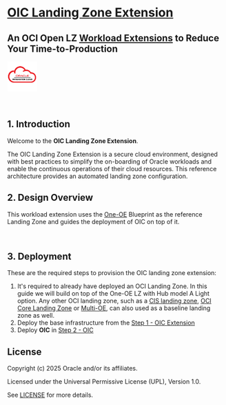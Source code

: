 
# **[OIC Landing Zone Extension](#)**
## **An OCI Open LZ [Workload Extensions](#) to Reduce Your Time-to-Production**
 <img src="../../commons/images/icon_oic.png" height="70">

&nbsp; 

## **1. Introduction**
Welcome to the **OIC Landing Zone Extension**.

The OIC Landing Zone Extension is a secure cloud environment, designed with best practices to simplify the on-boarding of Oracle  workloads and enable the continuous operations of their cloud resources. This reference architecture provides an automated landing zone configuration.
&nbsp;

## **2. Design Overview**
This workload extension uses the [One-OE](https://github.com/oci-landing-zones/terraform-oci-open-lz/tree/master/blueprints/one-oe) Blueprint as the reference Landing Zone and guides the deployment of OIC on top of it.

&nbsp;

## **3. Deployment**

These are the required steps to provision the OIC landing zone extension:

 1. It's required to already have deployed an OCI Landing Zone. In this guide we will build on top of the One-OE LZ with Hub model A Light option. Any other OCI landing zone, such as a [CIS landing zone](https://github.com/oci-landing-zones/oci-cis-landingzone-quickstart), [OCI Core Landing Zone](https://github.com/oci-landing-zones/terraform-oci-core-landingzone) or [Multi-OE](https://github.com/oci-landing-zones/oci-landing-zone-operating-entities/tree/master/blueprints/multi-oe/generic_v1/runtime), can also used as a baseline landing zone as well.
 2. Deploy the base infrastructure from the [Step 1 - OIC Extension](1_oic_extension/)
 3. Deploy **OIC** in [Step 2 - OIC](2_oic/)

## License <!-- omit from toc -->

Copyright (c) 2025 Oracle and/or its affiliates.

Licensed under the Universal Permissive License (UPL), Version 1.0.

See [LICENSE](/LICENSE) for more details.